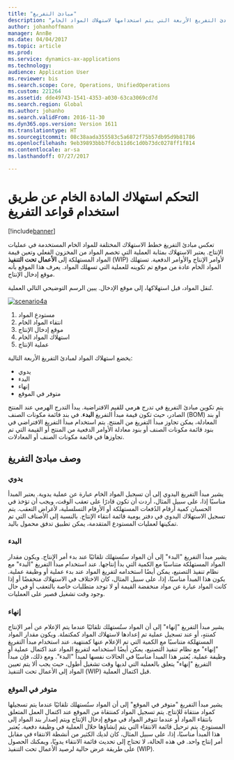 ```yaml
---
title: "مبادئ التفريغ"
description: "يصف هذا الموضوع مبادئ التفريغ الأربعة التي يتم استخدامها لاستهلاك المواد الخام."
author: johanhoffmann
manager: AnnBe
ms.date: 04/04/2017
ms.topic: article
ms.prod: 
ms.service: dynamics-ax-applications
ms.technology: 
audience: Application User
ms.reviewer: bis
ms.search.scope: Core, Operations, UnifiedOperations
ms.custom: 221264
ms.assetid: dde49743-1541-4353-a030-63ca3069cd7d
ms.search.region: Global
ms.author: johanho
ms.search.validFrom: 2016-11-30
ms.dyn365.ops.version: Version 1611
ms.translationtype: HT
ms.sourcegitcommit: 08c38aada355583c5a6872f75b57db95d9b81786
ms.openlocfilehash: 9eb39893bbb7fdcb11d6c1d0b73dc0278ff1f814
ms.contentlocale: ar-sa
ms.lasthandoff: 07/27/2017

---
```


# <a name="controlling-raw-material-consumption-by-using-flushing-principles"></a>التحكم استهلاك المادة الخام عن طريق استخدام قواعد التفريغ

[!include[banner](../includes/banner.md)]

تعكس مبادئ التفريغ خطط الاستهلاك المختلفة للمواد الخام المستخدمة في عمليات الإنتاج. يعتبر الاستهلاك بمثابة العملية التي تخصم المواد من المخزون الفعلي وتعين قيمة المواد المستهلكة إلى **الأعمال تحت التنفيذ** (WIP) لأوامر الإنتاج والأوامر الدفعية‬. تستهلك المواد الخام عادة من موقع تم تكوينه للعملية التي تسهلك المواد. يعرف هذا الموقع بأنه موقع إدخال الإنتاج.

تُنقل المواد، قبل استهلاكها، إلى موقع الإدخال. يبين الرسم التوضيحي التالي العملية.

[![scenario4a](./media/scenario4a.png)](./media/scenario4a.png)

1. مستودع المواد
2. انتقاء المواد الخام
3. موقع إدخال الإنتاج
4. استهلاك المواد الخام
5. عملية الإنتاج

يخضع استهلاك المواد لمبادئ التفريغ الأربعة التالية:

- يدوي
- البدء
- إنهاء
- متوفر في الموقع

يتم تكوين مبادئ التفريغ في تدرج هرمي للقيم الافتراضية. يبدأ التدرج الهرمي عند المنتج الصادر، حيث تكون قيمة مبدأ التفريغ **البدء**. في بند قائمة مكونات الصنف (BOM) أو بند المعادلة، يمكن تجاوز مبدأ التفريغ من المنتج. يتم استخدام مبدأ التفريغ الافتراضي في بنود قائمة مكونات الصنف أو بنود معادلة الأوامر الدفعية من المنتج أو القيمة التي تم تجاوزها في قائمة مكونات الصنف أو المعادلات.

## <a name="description-of-the-flushing-principles"></a>وصف مبادئ التفريغ

### <a name="manual"></a>يدوي
يشير مبدأ التفريغ اليدوي إلى أن تسجيل المواد الخام عبارة عن عملية يدوية. يعتبر المبدأ مناسبًا إذا، على سبيل المثال، أردت أن تكون قادرًا على تعقب الوقت، ويجب أن تؤخذ في الحسبان كمية أرقام الدُفعات المستهلكة أو الأرقام التسلسلية، لأغراض التعقب. يتم تسجيل الاستهلاك اليدوي في دفتر يومية قائمة انتقاء الإنتاج. بالنسبة إلى الأصناف التي تم تمكينها لعمليات المستودع المتقدمة، يمكن تطبيق تدفق محمول باليد.

### <a name="start"></a>البدء
يشير مبدأ التفريغ "البدء" إلى أن المواد ستُستهلك تلقائيًا عند بدء أمر الإنتاج. ويكون مقدار المواد المستهلكة متناسبًا مع الكمية التي بدأ إنتاجها. عند استخدام مبدأ التفريغ "البدء" مع نظام تنفيذ التصنيع، يمكن أيضًا استخدامه لتفريغ المواد عند بدء عملية أو وظيفة عملية. يكون هذا المبدأ مناسبًا، إذا، على سبيل المثال، كان الاختلاف في الاستهلاك منخفضًا أو إذا كانت المواد عبارة عن مواد منخفضة القيمة أو لا توجد متطلبات خاصة بالتعقب أو في حال وجود وقت تشغيل قصير على العمليات. 

### <a name="finish"></a>إنهاء
يشير مبدأ التفريغ "إنهاء" إلى أن المواد ستُستهلك تلقائيًا عندما يتم الإعلام عن أمر الإنتاج كمنتهٍ، أو عند تسجيل عملية تم إعدادها لاستهلاك المواد كمكتملة. ويكون مقدار المواد المستهلكة متناسبًا مع الكمية التي تم الإعلام عنها كمنتهية. عند استخدام مبدأ التفريغ "إنهاء" مع نظام تنفيذ التصنيع، يمكن أيضًا استخدامه لتفريغ المواد عند اكتمال عملية أو وظيفة عملية. يُعتبر هذا المبدأ مناسبًا في الحالات نفسها لمبدأ "البدء". ومع ذلك، فإن مبدأ التفريغ "إنهاء" يتعلق بالعملية التي لديها وقت تشغيل أطول، حيث يجب ألا يتم تعيين المواد إلى الأعمال تحت التنفيذ (WIP) قبل اكتمال العملية. 

### <a name="available-at-location"></a>متوفر في الموقع
يشير مبدأ التفريغ "متوفر في الموقع" إلى أن المواد ستُستهلك تلقائيًا عندما يتم تسجيلها كمواد منتقاة للإنتاج. يتم تسجيل المواد كمنتقاة من الموقع عند اكتمال العمل المتعلق بانتقاء المواد أو عندما تتوفر المواد في موقع إدخال الإنتاج ويتم إصدار بند المواد إلى المستودع. يتم ترحيل قائمة الانتقاء التي يتم إنشاؤها خلال العملية في وظيفة دفعية. يُعتبر هذا المبدأ مناسبًا، إذا، على سبيل المثال، كان لديك الكثير من أنشطة الانتقاء في مقابل أمر إنتاج واحد. في هذه الحالة، لا تحتاج إلى تحديث قائمة الانتقاء يدويًا، ويمكنك الحصول على طريقة عرض حالية لرصيد الأعمال تحت التنفيذ (WIP).

